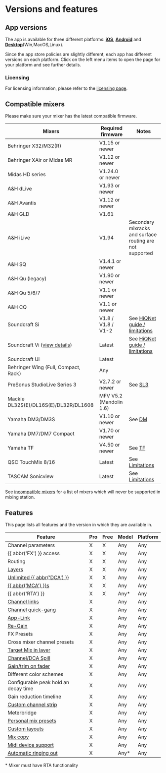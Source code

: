 # Versions and features

## App versions

The app is available for three different platforms: **[iOS](platforms/ios.md)**, **[Android](platforms/android.md)** and
**[Desktop](platforms/desktop.md)**(Win,MacOS,Linux).

Since the app store policies are slightly different, each app has different versions on each platform.
Click on the left menu items to open the page for your platform and see further details.

### Licensing

For licensing information, please refer to the [licensing page](license/overview.md).

## Compatible mixers

Please make sure your mixer has the latest compatible firmware.

| Mixers                                           | Required firmware       | Notes                                                    | 
|--------------------------------------------------|-------------------------|----------------------------------------------------------|
| Behringer X32/M32(R)                             | V1.15 or newer          |                                                          |
| Behringer XAir or Midas MR                       | V1.12 or newer          |                                                          |
| Midas HD series                                  | V1.24.0 or newer        |                                                          |
| A&H dLive                                        | V1.93 or newer          |                                                          | 
| A&H Avantis                                      | V1.12 or newer          |                                                          | 
| A&H GLD                                          | V1.61                   |                                                          |
| A&H iLive                                        | V1.94                   | Secondary mixracks and surface routing are not supported |
| A&H SQ                                           | V1.4.1 or newer         |                                                          |
| A&H Qu (legacy)                                  | V1.90 or newer          |                                                          |
| A&H Qu 5/6/7                                     | V1.1 or newer           |                                                          |
| A&H CQ                                           | V1.1 or newer           |                                                          |
| Soundcraft Si                                    | V1.8 / V1.8 / V1-2      | See [HiQNet guide / limitations](soundcraft/hiqnet.md)   |
| Soundcraft Vi ([view details](soundcraft/vi.md)) | Latest                  | See [HiQNet guide / limitations](soundcraft/hiqnet.md)   |
| Soundcraft Ui                                    | Latest                  |                                                          |
| Behringer Wing (Full, Compact, Rack)             | Any                     |                                                          |
| PreSonus StudioLive Series 3                     | V2.7.2 or newer         | See [SL3](presonus/sl3.md)                               |
| Mackie DL32S(E)/DL16S(E)/DL32R/DL1608            | MFV V5.2 (Mandolin 1.6) |                                                          |
| Yamaha DM3/DM3S                                  | V1.10 or newer          | See [DM](yamaha/dm3)                                     |
| Yamaha DM7/DM7 Compact                           | V1.70 or newer          |                                                          |
| Yamaha TF                                        | V4.50 or newer          | See [TF](yamaha/tf.md)                                   |
| QSC TouchMix 8/16                                | Latest                  | See [Limitations](qsc/general)                           |
| TASCAM Sonicview                                 | Latest                  | See [Limitations](tascam/sonicview.md)                   |

See [incompatible mixers](incompatible-mixers.md) for a list of mixers
which will never be supported in mixing station.

## Features

This page lists all features and the version in which they are available in.

| Feature                                                 | Pro | Free | Model | Platform |
|---------------------------------------------------------|-----|------|-------|----------|
| Channel parameters                                      | X   | X    | Any   | Any      |
| {{ abbr('FX') }} access                                 | X   | X    | Any   | Any      |
| Routing                                                 | X   | X    | Any   | Any      |
| [Layers](layers.md)                                     | X   | X    | Any   | Any      |
| [Unlimited {{ abbr('DCA') }}](layer-idcas.md)           | X   | X    | Any   | Any      |
| [{{ abbr('MCA') }}s](mca.md)                            | X   | X    | Any   | Any      |
| {{ abbr('RTA') }}                                       | X   | X    | Any\* | Any      |
| [Channel links](channel-links.md)                       | X   |      | Any   | Any      |
| [Channel quick-gang](channel-links.md#quick-gang)       | X   |      | Any   | Any      |
| [App-Link](app-link.md)                                 | X   |      | Any   | Any      |
| [Re-Gain](re-gain.md)                                   | X   |      | Any   | Any      |
| FX Presets                                              | X   |      | Any   | Any      |
| Cross mixer channel presets                             | X   |      | Any   | Any      |
| [Target Mix in layer](layers.md)                        | X   |      | Any   | Any      |
| [Channel/DCA Spill](settings/app.md#dca-spill)          | X   |      | Any   | Any      |
| [Gain/trim on fader](sends-on-faders.md#gain-on-faders) | X   |      | Any   | Any      |
| Different color schemes                                 | X   |      | Any   | Any      |
| Configurable peak hold an decay time                    | X   |      | Any   | Any      |
| Gain reduction timeline                                 | X   |      | Any   | Any      |
| [Custom channel strip](settings/channel-strip.md)       | X   |      | Any   | Any      |
| Meterbridge                                             | X   |      | Any   | Any      |
| [Personal mix presets](mix-presets.md)                  | X   |      | Any   | Any      |
| [Custom layouts](custom-layouts.md)                     | X   |      | Any   | Any      |
| [Mix copy](mix-copy.md)                                 | X   |      | Any   | Any      |
| [Midi device support](midi.md)                          | X   |      | Any   | Any      |
| [Automatic ringing out](feedback-detection.md)          | X   |      | Any*  | Any      |

\* Mixer must have RTA functionality
